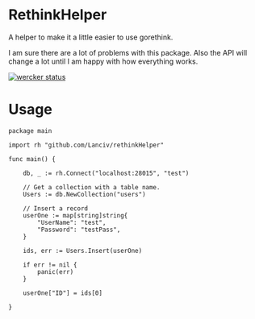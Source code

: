 RethinkHelper
============
A helper to make it a little easier to use gorethink.

I am sure there are a lot of problems with this package.
Also the API will change a lot until I am happy with how everything works.

[![wercker status](https://app.wercker.com/status/71ceee02fbdb9665d5af55aa3a855e31/m "wercker status")](https://app.wercker.com/project/bykey/71ceee02fbdb9665d5af55aa3a855e31)

# Usage

```
package main

import rh "github.com/Lanciv/rethinkHelper"

func main() {

    db, _ := rh.Connect("localhost:28015", "test")

    // Get a collection with a table name.
    Users := db.NewCollection("users")

    // Insert a record
    userOne := map[string]string{
        "UserName": "test",
        "Password": "testPass",
    }

    ids, err := Users.Insert(userOne)

    if err != nil {
        panic(err)
    }

    userOne["ID"] = ids[0]

}
```
